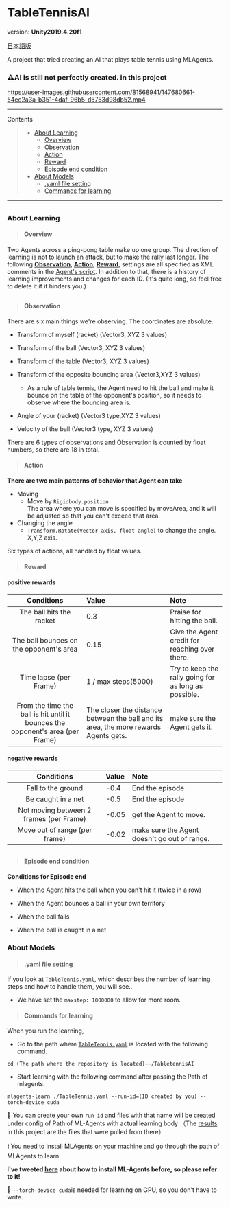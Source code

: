 # TableTennisAI

version: **Unity2019.4.20f1**

[日本語版](/README_JP.md)

A project that tried creating an AI that plays table tennis using MLAgents.
### ⚠️AI is still not perfectly created. in this project



https://user-images.githubusercontent.com/81568941/147680661-54ec2a3a-b351-4daf-96b5-d5753d98db52.mp4




---
Contents
> - [About Learning](#AboutLearning)
>   - [Overview](#Description)
>   - [Observation](#Observation)
>   - [Action](#Action)
>   - [Reward](#Reward)
>   - [Episode end condition](#EpisodeEnd)
> - [About Models](#AboutModel)
>   - [.yaml file setting](#Yaml)
>   - [Commands for learning](#LearnCommand)
---
##

### <h3 id=AboutLearning>About Learning</h3>


> #### <h4 id=Description>Overview</h4>
Two Agents across a ping-pong table make up one group. The direction of learning is not to launch an attack, but to make the rally last longer. The following [**Observation**](#Observation), [**Action**](#Action), [**Reward**](#Reward), settings are all specified as XML comments in the [Agent's script](/Assets/Scripts/TableTennisAgent.cs). In addition to that, there is a history of learning improvements and changes for each ID. (It's quite long, so feel free to delete it if it hinders you.)

##
> #### <h4 id=Observation>Observation</h4>
There are six main things we're observing. The coordinates are absolute.

- Transform of myself (racket) (Vector3, XYZ 3 values)

- Transform of the ball (Vector3, XYZ 3 values)

- Transform of the table (Vector3, XYZ 3 values)

- Transform of the opposite bouncing area (Vector3,XYZ 3 values)

  - As a rule of table tennis, the Agent need to hit the ball and make it bounce on the table of the opponent's position, so it needs to observe where the bouncing area is.

- Angle of your (racket) (Vector3 type,XYZ 3 values)

- Velocity of the ball (Vector3 type, XYZ 3 values)

There are 6 types of observations and Observation is counted by float numbers, so there are 18 in total.


> #### <h4 id=Action>Action</h4>
**There are two main patterns of behavior that Agent can take**
- Moving
  - Move by `Rigidbody.position`  
  The area where you can move is specified by moveArea, and it will be adjusted so that you can't exceed that area.
- Changing the angle
  - `Transform.Rotate(Vector axis, float angle)` to change the angle. X,Y,Z axis.

Six types of actions, all handled by float values.


> #### <h4 id=Reward>Reward</h4>
#### positive rewards
|Conditions|Value|Note|
|:---:|:---|:---|
|The ball hits the racket|0.3|Praise for hitting the ball.|
|The ball bounces on the opponent's area|0.15|Give the Agent credit for reaching over there.|
|Time lapse (per Frame)|1 / max steps(5000)|Try to keep the rally going for as long as possible.|
|From the time the ball is hit until it bounces the opponent's area (per Frame)|The closer the distance between the ball and its area, the more rewards Agents gets.|make sure the Agent gets it.|

#### negative rewards
|Conditions|Value|Note|
|:---:|:---|:---|
|Fall to the ground|-0.4|End the episode|
|Be caught in a net|-0.5|End the episode|
|Not moving between 2 frames (per Frame)|-0.05|get the Agent to move.|
|Move out of range (per frame)|-0.02|make sure the Agent doesn't go out of range.|

##
> #### <h4 id=EpisodeEnd>Episode end condition</h4>
**Conditions for Episode end**
- When the Agent hits the ball when you can't hit it (twice in a row)

- When the Agent bounces a ball in your own territory

- When the ball falls

- When the ball is caught in a net


### <h3 id=AboutModel>About Models</h3>
> #### <h4 id=Yaml> .yaml file setting</h4>
If you look at [`TableTennis.yaml`](/TableTennis.yaml), which describes the number of learning steps and how to handle them, you will see..
- We have set the `maxstep: 1000000` to allow for more room.

> #### <h4 id=LearnCommand>Commands for learning</h4>
When you run the learning, 
- Go to the path where [`TableTennis.yaml`](/TableTennis.yaml) is located with the following command.
```
cd (The path where the repository is located)~~/TabletennisAI
```
- Start learning with the following command after passing the Path of mlagents.
```
mlagents-learn ./TableTennis.yaml --run-id=(ID created by you) --torch-device cuda
```
🚩
You can create your own `run-id` and files with that name will be created under config of Path of ML-Agents with actual learning body
（The [results](/results) in this project are the files that were pulled from there）

❗ You need to install MLAgents on your machine and go through the path of MLAgents to learn.

**I've tweeted [here](https://twitter.com/mimisukeMaster/status/1461321187858944004) about how to install ML-Agents before, so please refer to it!**

🚩
`--torch-device cuda`is needed for learning on GPU, so you don't have to write.
